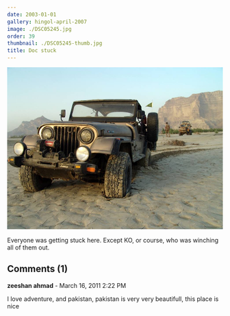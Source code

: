 ```yaml
---
date: 2003-01-01
gallery: hingol-april-2007
image: ./DSC05245.jpg
order: 39
thumbnail: ./DSC05245-thumb.jpg
title: Doc stuck
---
```


![Doc stuck](./DSC05245.jpg)

Everyone was getting stuck here. Except KO, or course, who was winching all of them out.

<div id="comments">

## Comments (1)

<div id="comment">

**zeeshan ahmad** - March 16, 2011  2:22 PM

I love adventure, and pakistan, pakistan is very very beautifull, this place is nice

</div>

</div>